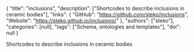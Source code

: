 {
  "title": "inclusions",
  "description": ["Shortcodes to describe inclusions in ceramic bodies"],
  "links": {
    "GitHub": "https://github.com/steko/inclusions",
    "Website": "https://steko.github.io/inclusions/"
  },
  "authors": ["steko"],
  "categories": [null],
  "tags": ["Schema, ontologies and templates"],
  "doi": null
}

<!-- Generated by csv2md.R – do not edit by hand -->

Shortcodes to describe inclusions in ceramic bodies